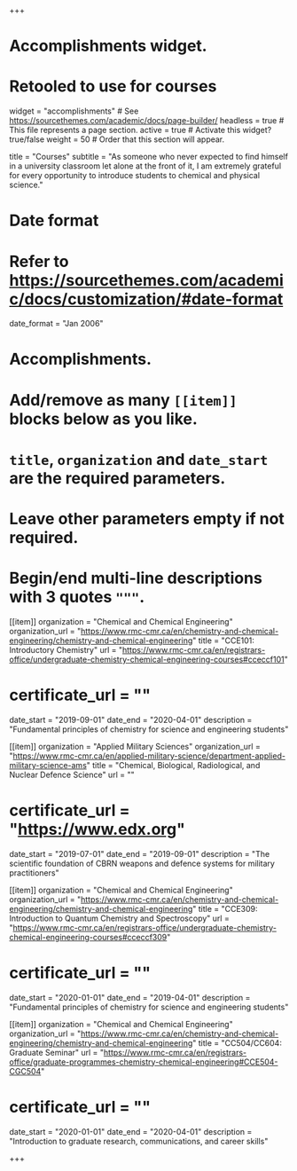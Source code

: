 +++
# Accomplishments widget.
# Retooled to use for courses
widget = "accomplishments"  # See https://sourcethemes.com/academic/docs/page-builder/
headless = true  # This file represents a page section.
active = true  # Activate this widget? true/false
weight = 50  # Order that this section will appear.

title = "Courses"
subtitle = "As someone who never expected to find himself in a university classroom let alone at the front of it, I am extremely grateful for every opportunity to introduce students to chemical and physical science."

# Date format
#   Refer to https://sourcethemes.com/academic/docs/customization/#date-format
date_format = "Jan 2006"

# Accomplishments.
#   Add/remove as many `[[item]]` blocks below as you like.
#   `title`, `organization` and `date_start` are the required parameters.
#   Leave other parameters empty if not required.
#   Begin/end multi-line descriptions with 3 quotes `"""`.

[[item]]
  organization = "Chemical and Chemical Engineering"
  organization_url = "https://www.rmc-cmr.ca/en/chemistry-and-chemical-engineering/chemistry-and-chemical-engineering"
  title = "CCE101: Introductory Chemistry"
  url = "https://www.rmc-cmr.ca/en/registrars-office/undergraduate-chemistry-chemical-engineering-courses#cceccf101"
  # certificate_url = ""
  date_start = "2019-09-01"
  date_end = "2020-04-01"
  description = "Fundamental principles of chemistry for science and engineering students"

[[item]]
  organization = "Applied Military Sciences"
  organization_url = "https://www.rmc-cmr.ca/en/applied-military-science/department-applied-military-science-ams"
  title = "Chemical, Biological, Radiological, and Nuclear Defence Science"
  url = ""
  # certificate_url = "https://www.edx.org"
  date_start = "2019-07-01"
  date_end = "2019-09-01"
  description = "The scientific foundation of CBRN weapons and defence systems for military practitioners"
  
[[item]]
  organization = "Chemical and Chemical Engineering"
  organization_url = "https://www.rmc-cmr.ca/en/chemistry-and-chemical-engineering/chemistry-and-chemical-engineering"
  title = "CCE309: Introduction to Quantum Chemistry and Spectroscopy"
  url = "https://www.rmc-cmr.ca/en/registrars-office/undergraduate-chemistry-chemical-engineering-courses#cceccf309"
  # certificate_url = ""
  date_start = "2020-01-01"
  date_end = "2019-04-01"
  description = "Fundamental principles of chemistry for science and engineering students"
  
  [[item]]
  organization = "Chemical and Chemical Engineering"
  organization_url = "https://www.rmc-cmr.ca/en/chemistry-and-chemical-engineering/chemistry-and-chemical-engineering"
  title = "CC504/CC604: Graduate Seminar"
  url = "https://www.rmc-cmr.ca/en/registrars-office/graduate-programmes-chemistry-chemical-engineering#CCE504-CGC504"
  # certificate_url = ""
  date_start = "2020-01-01"
  date_end = "2020-04-01"
  description = "Introduction to graduate research, communications, and career skills"

+++
